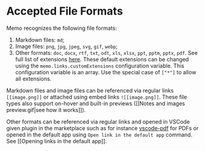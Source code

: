 # Accepted File Formats

Memo recognizes the following file formats:

1. Markdown files: `md`;
2. Image files: `png`, `jpg`, `jpeg`, `svg`, `gif`, `webp`;
3. Other formats: `doc`, `docx`, `rtf`, `txt`, `odt`, `xls`, `xlsx`, `ppt`, `pptm`, `pptx`, `pdf`. See full list of extensions [here](https://github.com/svsool/memo/blob/51d65f594978d30ee049feda710c3ce52ab64bad/src/utils/utils.ts#L12-L44). These default extensions can be changed using the `memo.links.customExtensions` configuration variable. This configuration variable is an array. Use the special case of `["*"]` to allow all extensions.

Markdown files and image files can be referenced via regular links `[[image.png]]` or attached using embed links `![[image.png]]`. These file types also support on-hover and built-in previews ([[Notes and images preview.gif|see how it works]]).

Other formats can be referenced via regular links and opened in VSCode given plugin in the marketplace such as for instance [vscode-pdf](https://marketplace.visualstudio.com/items?itemName=tomoki1207.pdf) for PDFs or opened in the default app using `Open link in the default app` command. See [[Opening links in the default app]].
